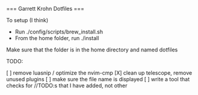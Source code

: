 === Garrett Krohn Dotfiles ===

To setup (I think)

- Run ./config/scripts/brew_install.sh
- From the home folder, run ./install

Make sure that the folder is in the home directory and named dotfiles

TODO:

[ ] remove luasnip / optimize the nvim-cmp
[X] clean up telescope, remove unused plugins
[ ] make sure the file name is displayed
[ ] write a tool that checks for //TODO:s that I have added, not other
